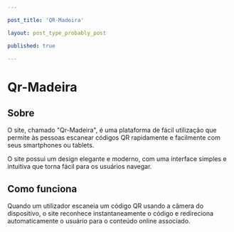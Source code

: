 ```yaml
---

post_title: 'QR-Madeira'

layout: post_type_probably_post

published: true

---
```


# Qr-Madeira

## Sobre
O site, chamado "Qr-Madeira", é uma plataforma de fácil utilização que permite às pessoas escanear códigos QR rapidamente e facilmente com seus smartphones ou tablets.

O site possui um design elegante e moderno, com uma interface simples e intuitiva que torna fácil para os usuários navegar.

## Como funciona

Quando um utilizador escaneia um código QR usando a câmera do dispositivo, o site reconhece instantaneamente o código e redireciona automaticamente o usuário para o conteúdo online associado.
